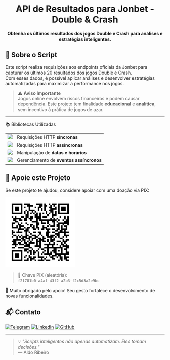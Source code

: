 <h1 align="center">API de Resultados para Jonbet - Double & Crash</h1>
<p align="center"><strong>Obtenha os últimos resultados dos jogos Double e Crash para análises e estratégias inteligentes.</strong></p>


## 🧠 Sobre o Script

Este script realiza requisições aos endpoints oficiais da Jonbet para capturar os últimos 20 resultados dos jogos Double e Crash.  
Com esses dados, é possível aplicar análises e desenvolver estratégias automatizadas para maximizar a performance nos jogos.
 

> ⚠️ **Aviso Importante**  
> Jogos online envolvem riscos financeiros e podem causar dependência. Este projeto tem finalidade **educacional** e **analítica**, sem incentivo à prática de jogos de azar.

 
---

📚 Bibliotecas Utilizadas
<div align="left"> <table> <tr> <td><img src="https://img.shields.io/badge/-Requests-2C5BB4?style=for-the-badge&logo=python&logoColor=white"/></td> <td>Requisições HTTP <strong>síncronas</strong></td> </tr> <tr> <td><img src="https://img.shields.io/badge/-Aiohttp-3C78A9?style=for-the-badge&logo=python&logoColor=white"/></td> <td>Requisições HTTP <strong>assíncronas</strong></td> </tr> <tr> <td><img src="https://img.shields.io/badge/-Datetime-3776AB?style=for-the-badge&logo=python&logoColor=white"/></td> <td>Manipulação de <strong>datas e horários</strong></td> </tr> <tr> <td><img src="https://img.shields.io/badge/-Asyncio-007ACC?style=for-the-badge&logo=python&logoColor=white"/></td> <td>Gerenciamento de <strong>eventos assíncronos</strong></td> </tr> </table> </div>



## 💸 Apoie este Projeto

Se este projeto te ajudou, considere apoiar com uma doação via PIX:

<p align="lefth">
  <img src="https://raw.githubusercontent.com/aldorip/api_resultados_blaze/refs/heads/main/pix_qrcode.png" alt="QR Code PIX" width="220"/>
</p>

> 📌 Chave PIX (aleatória):  
> `f2f781b0-a4af-43f2-a2b3-f2c5d3a2e9bc`

🙏 Muito obrigado pelo apoio! Seu gesto fortalece o desenvolvimento de novas funcionalidades.





## 📬 Contato

[![Telegram](https://img.shields.io/badge/Telegram-2CA5E0?style=flat&logo=telegram&logoColor=white)](https://t.me/aldorip)
[![LinkedIn](https://img.shields.io/badge/LinkedIn-0077B5?style=flat&logo=linkedin&logoColor=white)](https://linkedin.com/in/aldo-ribeiro-7b61a646)
[![GitHub](https://img.shields.io/badge/GitHub-181717?style=flat&logo=github&logoColor=white)](https://github.com/aldorip)

---

> 💡 *"Scripts inteligentes não apenas automatizam. Eles tomam decisões."*  
> — Aldo Ribeiro

